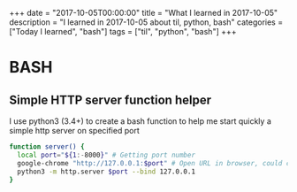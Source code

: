 +++
date = "2017-10-05T00:00:00"
title = "What I learned in 2017-10-05"
description = "I learned in 2017-10-05 about til, python, bash"
categories = ["Today I learned", "bash"]
tags = ["til", "python", "bash"]
+++


# BASH

## Simple HTTP server function helper

I use python3 (3.4+) to create a bash function to help me start quickly a simple http server on specified port

```bash
function server() {
  local port="${1:-8000}" # Getting port number
  google-chrome "http://127.0.0.1:$port" # Open URL in browser, could change to firefox --new-tab "http://127.0.0.1:$port"
  python3 -m http.server $port --bind 127.0.0.1
}
```
